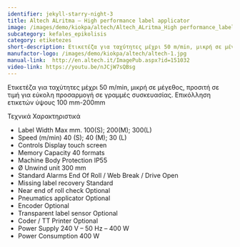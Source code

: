 ```yaml
---
identifier: jekyll-starry-night-3
title: Altech ALritma – High performance label applicator
image: /images/demo/kiokpa/altech/Altech_ALritma_High performance_label_applicator.jpg
subcategory: kefales_epikolisis
category: etiketezes
short-description: Ετικετέζα για ταχύτητες μέχρι 50 m/min, μικρή σε μέγεθος,προσιτή σε τιμή για εύκολη προσαρμογή σε γραμμές συσκευασίας.
manufactor-logo: /images/demo/kiokpa/altech/altech-1.jpg
manual-link:  http://en.altech.it/ImagePub.aspx?id=151032
video-link: https://youtu.be/nJCjW7sQBsg
---
```





  Ετικετέζα για ταχύτητες μέχρι 50 m/min, μικρή σε μέγεθος,
προσιτή σε τιμή για εύκολη προσαρμογή σε γραμμές συσκευασίας.
Επικόλληση ετικετών ύψους 100 mm-200mm


Τεχνικά Χαρακτηριστικά

* Label Width Max mm.     100(S); 200(M); 300(L)
* Speed  (m/min)  40 (S); 40 (M); 30 (L)
* Controls    Display touch screen
* Memory Capacity     40 formats
* Machine Body Protection     IP55
* Ø Unwind unit   300 mm
* Standard Alarms     End Of Roll / Web Break / Drive Open
* Missing label recovery  Standard
* Near end of roll check  Optional
* Pneumatics applicator   Optional
* Encoder     Optional
* Transparent label sensor    Optional
* Coder / TT Printer  Optional
* Power Supply    240 V – 50 Hz – 400 W
* Power Consumption   400 W